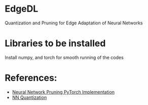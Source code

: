 # EdgeDL
Quantization and Pruning for Edge Adaptation of Neural Networks

# Libraries to be installed
Install numpy, and torch for smooth running of the codes

# References:
- [Neural Network Pruning PyTorch Implementation](https://github.com/wanglouis49/pytorch-weights_pruning)
- [NN Quantization](https://github.com/hkproj/quantization-notes/tree/main)
